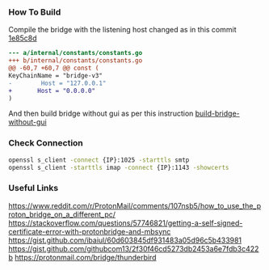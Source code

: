 ### How To Build
Compile the bridge with the listening host changed as in this commit [1e85c8d](https://github.com/ProtonMail/proton-bridge/pull/270/commits/1e85c8d057b245f77d21ff7376621739b019832a)

```diff
--- a/internal/constants/constants.go
+++ b/internal/constants/constants.go
@@ -60,7 +60,7 @@ const (
KeyChainName = "bridge-v3"                                                                                                                                                                                                                                          // Host is the hostname of the bridge server.
-        Host = "127.0.0.1"
+       Host = "0.0.0.0"
)
```
And then build bridge without gui as per this instruction [build-bridge-without-gui](https://github.com/ProtonMail/proton-bridge/blob/master/BUILDS.md#build-bridge-without-gui)

### Check Connection

```zsh
openssl s_client -connect {IP}:1025 -starttls smtp
openssl s_client -starttls imap -connect {IP}:1143 -showcerts
```

### Useful Links
https://www.reddit.com/r/ProtonMail/comments/107nsb5/how_to_use_the_proton_bridge_on_a_different_pc/
https://stackoverflow.com/questions/57746821/getting-a-self-signed-certificate-error-with-protonbridge-and-mbsync
https://gist.github.com/ibaiul/60d603845df931483a05d96c5b433981
https://gist.github.com/githubcom13/2f30f46cd5273db2453a6e7fdb3c422b
https://protonmail.com/bridge/thunderbird
